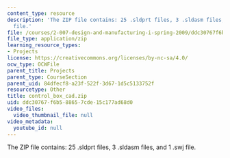 ```yaml
---
content_type: resource
description: 'The ZIP file contains: 25 .sldprt files, 3 .sldasm files, and 1 .swj
  file.'
file: /courses/2-007-design-and-manufacturing-i-spring-2009/ddc30767f6b588657cde15c177ad68d0_control_box_cad.zip
file_type: application/zip
learning_resource_types:
- Projects
license: https://creativecommons.org/licenses/by-nc-sa/4.0/
ocw_type: OCWFile
parent_title: Projects
parent_type: CourseSection
parent_uid: 84dfecf8-a23f-522f-3d67-1d5c5133752f
resourcetype: Other
title: control_box_cad.zip
uid: ddc30767-f6b5-8865-7cde-15c177ad68d0
video_files:
  video_thumbnail_file: null
video_metadata:
  youtube_id: null
---
```

The ZIP file contains: 25 .sldprt files, 3 .sldasm files, and 1 .swj file.
